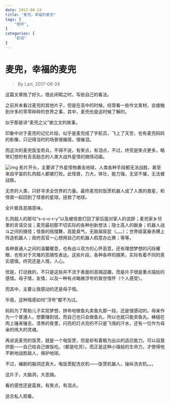 ```yaml
---
date: 2017-08-24
title: "麦兜，幸福的麦兜"
tags: [
    "感怀",
]
categories: [
    "影视"
]
---
```


# 麦兜，幸福的麦兜

> By Lart, 2017-08-24

这篇文章拖了好久。借此闲暇之时，写些自己的看法。

之前并未看过麦兜的其他片子，但是在高中的时候，经常看一些作文素材，会接触到许多的零零碎碎的世界之事，其中，麦兜也是这时候了解的。

似乎那是讲“麦兜之父”谢立文的故事。

印象中对于麦兜的记忆片段，似乎是麦兜成了宇航员，飞上了天空，也有麦兜妈妈的影像，只记得当时的场景很煽情，很催泪。

而这次的麦兜饭宝奇兵，不得不说，有笑点，有泪点，不过，终究是笑点更多，略带幻想的有丢丢励志的人类大战外星怪的搞怪动画。

![img](http://n1.itc.cn/img8/wb/recom/2016/05/09/146276080746839844.JPEG)
影片开头，主要讲了外星怪物袭击地球，人类各种手段都无法战胜，甚至来自宇宙的扎肉超人都被打败。此怪兽，力大，体壮，能力强，无坚不摧，无法被战胜。

无奈的人类，只好寻求全世界的力量。最终麦兜的饭煲机器人成了人类的救星，和怪兽一起回到了怪兽的星球。拯救了地球。

全片极具恶搞意味。

扎肉超人的那句“s-o-o-r-y”以及被怪兽打回了家后面对家人的说辞；麦兜家乡邻里的言语交谈；麦兜最初那不切实际的各种创新想法；隐士高人的献身；机器人战斗之间的搞怪；怪兽的摇摆舞，高能臭气，无敌屎尿屁（。。。）；世界级富豪赤膊上阵造机器人；政府高官一心想用自己的机器人假意办比赛；等等。

各种普通人之间的温馨暖意，也有战斗双方的心怀恶意，还有理想梦想的闪烁耀眼，也有对于灾难的恶搞性表达。这些片段，各种各样的搞笑，实际有着不同的真实感情。终究还是人情，人心。

但是，打动我的，不只是这些并不流于表面的恶搞逗趣，而是片子很是重点描绘的感情。母子情，友情，以及一种有点略微浮夸的普世情怀（个人感受）。

而其中，主要让我感动的还是母子情。

毕竟，这种情感如何“浮夸”都不为过。

妈妈为了帮助儿子实现梦想，拼命地做鱼丸卖鱼丸那一段，还是很感动的。母亲作为一个普通人，想要赚到钱，而自己也只会做鱼丸，所以也就只能卖鱼丸，棒槌在肉上锤来锤去，漆黑的夜里，闪亮的灯点亮的不只是飞溅的汗水，还有一位作为母亲的伟大的灵魂。

再说说麦兜的饭煲，就是一个电饭煲，但是却有着极为出众的适应能力。可以自我供能——自己给自己做饭吃。（都是吃货）。而正是这种小强般的生命力，才使得他不断地战胜敌人，保护地球。

不过，编剧的脑洞还真大，电饭煲配洗衣机——饭煲机器人，操纵洗衣机。。。

这片子，大脑洞，大恶搞。

看的感觉还是蛮爽，有笑点，有泪点。

适合私人观看。
